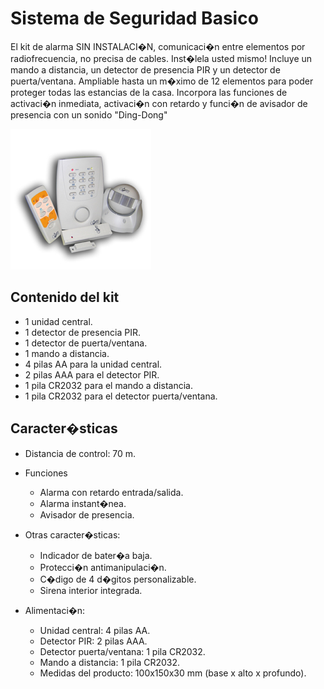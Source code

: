 # Sistema de Seguridad Basico

El kit de alarma SIN INSTALACI�N, comunicaci�n entre elementos por radiofrecuencia, no precisa de cables. Inst�lela usted mismo! Incluye un mando a distancia, un detector de presencia PIR y un detector de puerta/ventana. Ampliable hasta un m�ximo de 12 elementos para poder proteger todas las estancias de la casa. Incorpora las funciones de activaci�n inmediata, activaci�n con retardo y funci�n de avisador de presencia con un sonido "Ding-Dong"

![image](COATI_12524.jpg)

## Contenido del kit

* 1 unidad central.
* 1 detector de presencia PIR.
* 1 detector de puerta/ventana.
* 1 mando a distancia.
* 4 pilas AA para la unidad central.
* 2 pilas AAA para el detector PIR.
* 1 pila CR2032 para el mando a distancia.
* 1 pila CR2032 para el detector puerta/ventana.

## Caracter�sticas

* Distancia de control: 70 m.
* Funciones
    * Alarma con retardo entrada/salida.
    * Alarma instant�nea. 
    * Avisador de presencia.
* Otras caracter�sticas: 
    * Indicador de bater�a baja. 
    * Protecci�n antimanipulaci�n. 
    * C�digo de 4 d�gitos personalizable. 
    * Sirena interior integrada.

* Alimentaci�n: 
    * Unidad central: 4 pilas AA.
    * Detector PIR: 2 pilas AAA.
    * Detector puerta/ventana: 1 pila CR2032.
    * Mando a distancia: 1 pila CR2032.
    * Medidas del producto: 100x150x30 mm (base x alto x profundo).